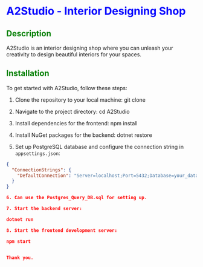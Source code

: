 # <span style="color:blue">A2Studio - Interior Designing Shop</span>

## <span style="color:green">Description</span>

A2Studio is an interior designing shop where you can unleash your creativity to design beautiful interiors for your spaces.

## <span style="color:green">Installation</span>

To get started with A2Studio, follow these steps:

1. Clone the repository to your local machine:
git clone <repository-url>

2. Navigate to the project directory:
cd A2Studio

3. Install dependencies for the frontend:
npm install

4. Install NuGet packages for the backend:
dotnet restore

5. Set up PostgreSQL database and configure the connection string in `appsettings.json`:

```Json
{
  "ConnectionStrings": {
    "DefaultConnection": "Server=localhost;Port=5432;Database=your_database;User Id=your_username;Password=your_password;"
  }
}

6. Can use the Postgres_Query_DB.sql for setting up.

7. Start the backend server:

dotnet run

8. Start the frontend development server:

npm start


Thank you.